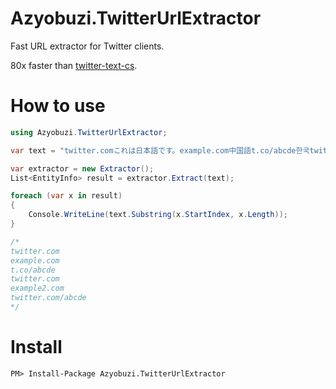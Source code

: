 # Azyobuzi.TwitterUrlExtractor
Fast URL extractor for Twitter clients.

80x faster than [twitter-text-cs](https://github.com/niltz/twitter-text-cs).

# How to use
```csharp
using Azyobuzi.TwitterUrlExtractor;

var text = "twitter.comこれは日本語です。example.com中国語t.co/abcde한국twitter.com example2.comテストtwitter.com/abcde";

var extractor = new Extractor();
List<EntityInfo> result = extractor.Extract(text);

foreach (var x in result)
{
    Console.WriteLine(text.Substring(x.StartIndex, x.Length));
}

/*
twitter.com
example.com
t.co/abcde
twitter.com
example2.com
twitter.com/abcde
*/
```

# Install
```
PM> Install-Package Azyobuzi.TwitterUrlExtractor
```
